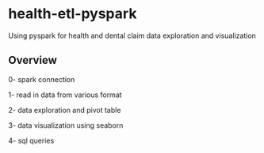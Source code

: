 # health-etl-pyspark
Using pyspark for health and dental claim data exploration and visualization

## **Overview**

0- spark connection

1- read in data from various format

2- data exploration and pivot table

3- data visualization using seaborn

4- sql queries
